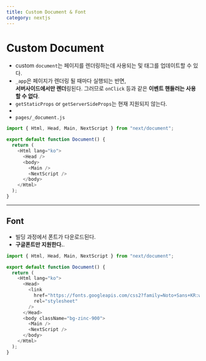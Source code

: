 ```yaml
---
title: Custom Document & Font
category: nextjs
---
```


# Custom Document

- custom `document`는 페이지를 렌더링하는데 사용되는 <html> 및 <body> 태그를 업데이트할 수 있다.
- `_app`은 페이지가 렌더링 될 때마다 실행되는 반면,  
  **서버사이드에서만 렌더**링된다. 그러므로 `onClick` 등과 같은 **이벤트 핸들러는 사용할 수 없다**.
- `getStaticProps` or `getServerSideProps`는 현재 지원되지 않는다.
-
- `pages/_document.js`

```javascript
import { Html, Head, Main, NextScript } from "next/document";

export default function Document() {
  return (
    <Html lang="ko">
      <Head />
      <body>
        <Main />
        <NextScript />
      </body>
    </Html>
  );
}
```

---

## Font

- 빌딩 과정에서 폰트가 다운로드된다.
- **구글폰트만 지원한다.**.

```javascript
import { Html, Head, Main, NextScript } from "next/document";

export default function Document() {
  return (
    <Html lang="ko">
      <Head>
        <link
          href="https://fonts.googleapis.com/css2?family=Noto+Sans+KR:wght@400;500;700;900&display=swap"
          rel="stylesheet"
        />
      </Head>
      <body className="bg-zinc-900">
        <Main />
        <NextScript />
      </body>
    </Html>
  );
}
```
